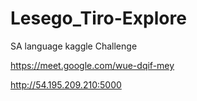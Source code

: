 # Lesego_Tiro-Explore
SA language kaggle Challenge

https://meet.google.com/wue-dqif-mey

http://54.195.209.210:5000

